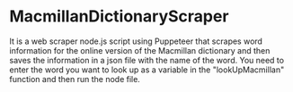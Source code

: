 # MacmillanDictionaryScraper

It is a web scraper node.js script using Puppeteer that scrapes word information for the online version of the Macmillan dictionary and then saves the information in a json file with the name of the word. You need to enter the word you want to look up as a variable in the "lookUpMacmillan" function and then run the node file.
